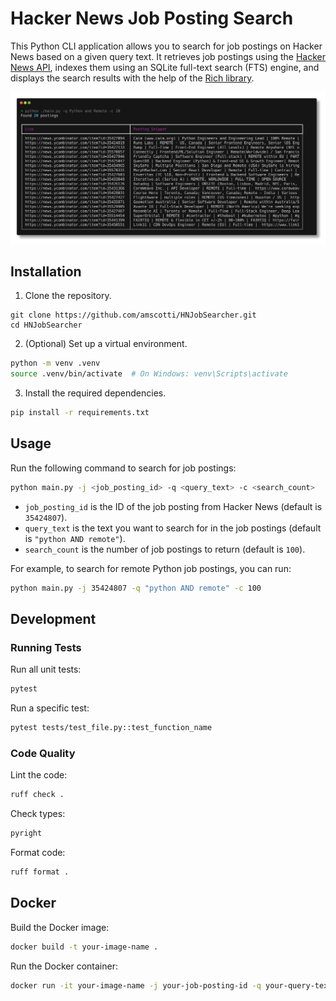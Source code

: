 # Hacker News Job Posting Search

This Python CLI application allows you to search for job postings on Hacker News based on a given query text. It retrieves job postings using the [Hacker News API](https://github.com/HackerNews/API), indexes them using an SQLite full-text search (FTS) engine, and displays the search results with the help of the [Rich library](https://github.com/willmcgugan/rich).

![Screenshot](screenshot.png)

## Installation

1. Clone the repository.

```
git clone https://github.com/amscotti/HNJobSearcher.git
cd HNJobSearcher
```

2. (Optional) Set up a virtual environment.

```bash
python -m venv .venv
source .venv/bin/activate  # On Windows: venv\Scripts\activate
```

3. Install the required dependencies.

```bash
pip install -r requirements.txt
```

## Usage

Run the following command to search for job postings:

```bash
python main.py -j <job_posting_id> -q <query_text> -c <search_count>
```

- `job_posting_id` is the ID of the job posting from Hacker News (default is `35424807`).
- `query_text` is the text you want to search for in the job postings (default is `"python AND remote"`).
- `search_count` is the number of job postings to return (default is `100`).

For example, to search for remote Python job postings, you can run:

```bash
python main.py -j 35424807 -q "python AND remote" -c 100
```

## Development

### Running Tests

Run all unit tests:
```bash
pytest
```

Run a specific test:
```bash
pytest tests/test_file.py::test_function_name
```

### Code Quality

Lint the code:
```bash
ruff check .
```

Check types:
```bash
pyright
```

Format code:
```bash
ruff format .
```

## Docker

Build the Docker image:

```bash
docker build -t your-image-name .
```

Run the Docker container:

```bash
docker run -it your-image-name -j your-job-posting-id -q your-query-text -c your-search-count
```
